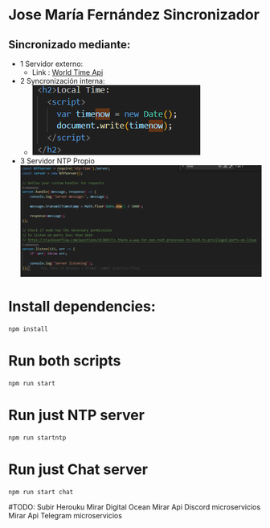 # Jose María Fernández  Sincronizador
## Sincronizado mediante:
 - 1 Servidor externo:
    - Link : [World Time Api](http://worldtimeapi.org/api/timezone/Europe/Madrid)
 - 2 Syncronización interna:
   - <img src="/Images/image.png">
 - 3 Servidor NTP Propio
   <img src="/Images/NTPSERVER.png">

# Install dependencies:
````
npm install
````
# Run both scripts
````
npm run start
````
# Run just NTP server
````
npm run startntp
````
# Run just Chat server
````
npm run start chat
````


#TODO:
Subir Herouku
Mirar Digital Ocean
Mirar Api Discord microservicios
Mirar Api Telegram microservicios

